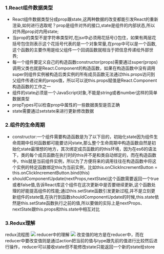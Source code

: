 ### 1.React组件数据类型
- React组件数据类型分成prop跟state,这两种数据的改变都能引发React的重新渲染,如何进行选取呢？prop是组件对外的接口,state是组件的内部状态,所以对外用prop对内用state;
- 当prop的类型不是字符串类型时,在jsx中必须用花括号{}包住，如果有两层花括号包住则表示这个花括号代表的是一个对象常量,在prop中可以是一个函数,这个函数的主要作用是给父组件一个回调函数就相当于把信息传递给外部世界;
- 每一个组件要定义自己的构造函数constructor(props)需要通过super(props)调用父类也就是React.Component的构造函数，如果在构造函数中没有调用super则组件实例被构造后类实例的所有成员函数无法通过this.props访问到父组件传递过来的props值，所以可以说this.props赋值是React.Component构造函数的工作之一
- 组件的state必须是一个JavaScript对象,不能是string或者number这样的简单数据类型
- propTypes可以检查prop中属性的一些数据类型是否正确
- state需要通过setstate来进行更新修改数据

### 2.组件的生命周期
- constructor:一个组件需要构造函数是为了以下目的，初始化state因为组件生命周期中任何函数都可能要访问state,那么整个生命周期中构造函数自然是初始化state最理想的地方，其次绑定成员函数的的this环境，因为在es6的语法下，类的每个成员函数在执行时的this并不是和类自动绑定的，而在构造函数中，this就是当前组件实例，所以为了方便将来的调用往往在构造函数中将这个实例的特定函数绑定this为当前实例，比如this.onClickIncrementButton = this.onClickIncrementButton.bind(this)
- shouldComponentUpdate(nextProps,nextState)这个函数需要返回一个true或者false值,告诉React库这个组件在这次更新中是否要继续更新,这个函数处理的好能提高组件的性能;通过this.setState函数引发更新过程,并不是立刻更新组件的state值,在执行到函数shouldComponentUpdate的时候,this.state依然是this.setState函数执行之前的值,所以要做的实际上是nextProps、nextState跟this.props和this.state中相互对比

### 3.Redux理解
redux流程图
![](http://ww1.sinaimg.cn/large/006tNc79gy1g4fhx9dd00j30kk0bf74v.jpg)
reducer中的理解
![](http://ww1.sinaimg.cn/large/006tNc79gy1g4fhstmzhtj30m709f3zm.jpg)
改变值的地方是在reducer中，而在reducer中要改变值则是通过action把当前的值与type跟先前的值进行比较然后进行操作，reducer可以接收state但不能修改state只能返回一个新的state给store




